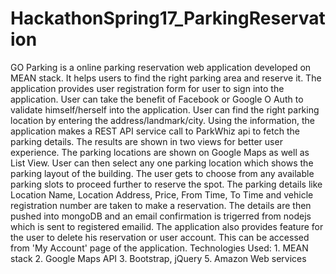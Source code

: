 # HackathonSpring17_ParkingReservation
GO Parking is a online parking reservation web application developed on MEAN stack. It helps users to find the right parking area and reserve it.  The application provides user registration form for user to sign into the application. User can take the benefit of Facebook or Google O Auth to validate himself/herself into the application.  User can find the right parking location by entering the address/landmark/city. Using the information, the application makes a REST API service call to ParkWhiz api to fetch the parking details.  The results are shown in two views for better user experience. The parking locations are shown on Google Maps as well as List View. User can then select any one parking location which shows the parking layout of the building.  The user gets to choose from any available parking slots to proceed further to reserve the spot. The parking details like Location Name, Location Address, Price, From Time, To Time and vehicle registration number are taken to make a reservation.  The details are then pushed into mongoDB and an email confirmation is trigerred from nodejs which is sent to registered emailid.  The application also provides feature for the user to delete his reservation or user account. This can be accessed from 'My Account' page of the application.  Technologies Used:  1. MEAN stack 2. Google Maps API 3. Bootstrap, jQuery 5. Amazon Web services
